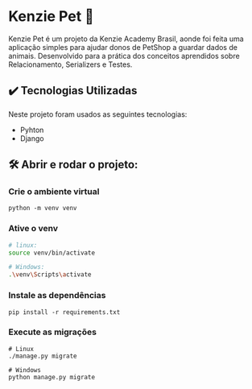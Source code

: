 # Kenzie Pet 🐶
Kenzie Pet é um projeto da Kenzie Academy Brasil, aonde foi feita uma aplicação simples para ajudar donos de PetShop a guardar dados de animais. Desenvolvido para a prática dos conceitos aprendidos sobre Relacionamento, Serializers e Testes.

## ✔️ Tecnologias Utilizadas

Neste projeto foram usados as seguintes tecnologias:
  - Pyhton
  - Django

## 🛠️ Abrir e rodar o projeto:

### Crie o ambiente virtual
```
python -m venv venv
```
### Ative o venv
```bash
# linux: 
source venv/bin/activate

# Windows:
.\venv\Scripts\activate
```

### Instale as dependências 
```
pip install -r requirements.txt
```
### Execute as migrações
```
# Linux
./manage.py migrate

# Windows
python manage.py migrate
```